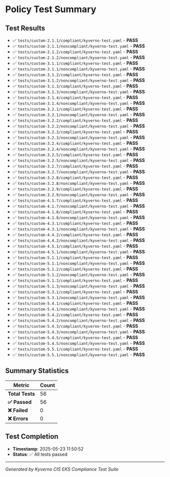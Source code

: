 # Policy Test Summary

## Test Results

- ✅ `tests/custom-2.1.1/compliant/kyverno-test.yaml` - **PASS**
- ✅ `tests/custom-2.1.1/noncompliant/kyverno-test.yaml` - **PASS**
- ✅ `tests/custom-2.1.2/compliant/kyverno-test.yaml` - **PASS**
- ✅ `tests/custom-2.1.2/noncompliant/kyverno-test.yaml` - **PASS**
- ✅ `tests/custom-3.1.1/compliant/kyverno-test.yaml` - **PASS**
- ✅ `tests/custom-3.1.1/noncompliant/kyverno-test.yaml` - **PASS**
- ✅ `tests/custom-3.1.2/compliant/kyverno-test.yaml` - **PASS**
- ✅ `tests/custom-3.1.2/noncompliant/kyverno-test.yaml` - **PASS**
- ✅ `tests/custom-3.1.3/compliant/kyverno-test.yaml` - **PASS**
- ✅ `tests/custom-3.1.3/noncompliant/kyverno-test.yaml` - **PASS**
- ✅ `tests/custom-3.1.4/compliant/kyverno-test.yaml` - **PASS**
- ✅ `tests/custom-3.1.4/noncompliant/kyverno-test.yaml` - **PASS**
- ✅ `tests/custom-3.2.1/compliant/kyverno-test.yaml` - **PASS**
- ✅ `tests/custom-3.2.1/noncompliant/kyverno-test.yaml` - **PASS**
- ✅ `tests/custom-3.2.2/compliant/kyverno-test.yaml` - **PASS**
- ✅ `tests/custom-3.2.2/noncompliant/kyverno-test.yaml` - **PASS**
- ✅ `tests/custom-3.2.3/compliant/kyverno-test.yaml` - **PASS**
- ✅ `tests/custom-3.2.3/noncompliant/kyverno-test.yaml` - **PASS**
- ✅ `tests/custom-3.2.4/compliant/kyverno-test.yaml` - **PASS**
- ✅ `tests/custom-3.2.4/noncompliant/kyverno-test.yaml` - **PASS**
- ✅ `tests/custom-3.2.5/compliant/kyverno-test.yaml` - **PASS**
- ✅ `tests/custom-3.2.5/noncompliant/kyverno-test.yaml` - **PASS**
- ✅ `tests/custom-3.2.7/compliant/kyverno-test.yaml` - **PASS**
- ✅ `tests/custom-3.2.7/noncompliant/kyverno-test.yaml` - **PASS**
- ✅ `tests/custom-3.2.8/compliant/kyverno-test.yaml` - **PASS**
- ✅ `tests/custom-3.2.8/noncompliant/kyverno-test.yaml` - **PASS**
- ✅ `tests/custom-3.2.9/compliant/kyverno-test.yaml` - **PASS**
- ✅ `tests/custom-3.2.9/noncompliant/kyverno-test.yaml` - **PASS**
- ✅ `tests/custom-4.1.7/compliant/kyverno-test.yaml` - **PASS**
- ✅ `tests/custom-4.1.7/noncompliant/kyverno-test.yaml` - **PASS**
- ✅ `tests/custom-4.1.8/compliant/kyverno-test.yaml` - **PASS**
- ✅ `tests/custom-4.1.8/noncompliant/kyverno-test.yaml` - **PASS**
- ✅ `tests/custom-4.3.1/compliant/kyverno-test.yaml` - **PASS**
- ✅ `tests/custom-4.3.1/noncompliant/kyverno-test.yaml` - **PASS**
- ✅ `tests/custom-4.4.2/compliant/kyverno-test.yaml` - **PASS**
- ✅ `tests/custom-4.4.2/noncompliant/kyverno-test.yaml` - **PASS**
- ✅ `tests/custom-4.5.1/compliant/kyverno-test.yaml` - **PASS**
- ✅ `tests/custom-4.5.1/noncompliant/kyverno-test.yaml` - **PASS**
- ✅ `tests/custom-5.1.1/compliant/kyverno-test.yaml` - **PASS**
- ✅ `tests/custom-5.1.1/noncompliant/kyverno-test.yaml` - **PASS**
- ✅ `tests/custom-5.1.2/compliant/kyverno-test.yaml` - **PASS**
- ✅ `tests/custom-5.1.2/noncompliant/kyverno-test.yaml` - **PASS**
- ✅ `tests/custom-5.1.3/compliant/kyverno-test.yaml` - **PASS**
- ✅ `tests/custom-5.1.3/noncompliant/kyverno-test.yaml` - **PASS**
- ✅ `tests/custom-5.3.1/compliant/kyverno-test.yaml` - **PASS**
- ✅ `tests/custom-5.3.1/noncompliant/kyverno-test.yaml` - **PASS**
- ✅ `tests/custom-5.4.1/compliant/kyverno-test.yaml` - **PASS**
- ✅ `tests/custom-5.4.1/noncompliant/kyverno-test.yaml` - **PASS**
- ✅ `tests/custom-5.4.2/compliant/kyverno-test.yaml` - **PASS**
- ✅ `tests/custom-5.4.2/noncompliant/kyverno-test.yaml` - **PASS**
- ✅ `tests/custom-5.4.3/compliant/kyverno-test.yaml` - **PASS**
- ✅ `tests/custom-5.4.3/noncompliant/kyverno-test.yaml` - **PASS**
- ✅ `tests/custom-5.4.5/compliant/kyverno-test.yaml` - **PASS**
- ✅ `tests/custom-5.4.5/noncompliant/kyverno-test.yaml` - **PASS**
- ✅ `tests/custom-5.5.1/compliant/kyverno-test.yaml` - **PASS**
- ✅ `tests/custom-5.5.1/noncompliant/kyverno-test.yaml` - **PASS**

## Summary Statistics

| Metric | Count |
|--------|-------|
| **Total Tests** | 56 |
| **✅ Passed** | 56 |
| **❌ Failed** | 0 |
| **❌ Errors** | 0 |

## Test Completion

- **Timestamp**: 2025-05-23 11:50:52
- **Status**: ✅ All tests passed

---

*Generated by Kyverno CIS EKS Compliance Test Suite*
